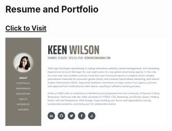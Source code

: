 # Resume and Portfolio

[Click to Visit](https://keenwilson.github.io/ "Keen Wilson's Resume and Portfolio")
---

![Portfolio Homepage](./assets/screenshots/screenshot-home.png)


